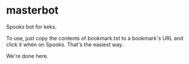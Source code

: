 masterbot
=========

Spooks bot for keks.

To use, just copy the contents of bookmark.txt to a bookmark's URL and click it when on Spooks.
That's the easiest way.

We're done here.
